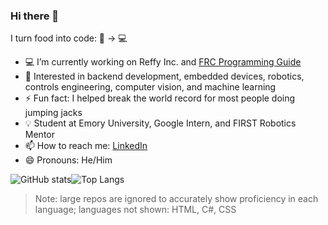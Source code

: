 ### Hi there 👋

I turn food into code: 🍔 -> 💻

- 💻 I’m currently working on Reffy Inc. and [FRC Programming Guide](https://github.com/Emory-Robotics/FRC-Programming-Guide)
- 🔎 Interested in backend development, embedded devices, robotics, controls engineering, computer vision, and machine learning
- ⚡ Fun fact: I helped break the world record for most people doing jumping jacks
- 💡 Student at Emory University, Google Intern, and FIRST Robotics Mentor
- 📫 How to reach me: [LinkedIn](https://www.linkedin.com/in/rafaelpiloto10/)
- 😄 Pronouns: He/Him

![GitHub stats](https://github-readme-stats.vercel.app/api?username=RafaelPiloto10&theme=tokyonight&count_private=true&show_icons=true)![Top Langs](https://github-readme-stats.vercel.app/api/top-langs/?username=RafaelPiloto10&hide=jupyter%20notebook,c%23,html,css,scss,less,shaderlab,hlsl,vim%20script,shell,starlark,batchfile&show_icons=true&hide_border=true&theme=tokyonight&layout=compact&exclude_repo=DigitalEaglesScoutingApp,SeniorStaffSelect,PatientZero0,ImageToCircle,GameOfLifeTelegramBot,Cook-for-Me,Spotify-Mood-Recommender,A.P.O.L.L.O,Twitter-Clone,dotfiles)

> Note: large repos are ignored to accurately show proficiency in each language; languages not shown: HTML, C#, CSS
